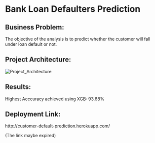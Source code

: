 # Bank Loan Defaulters Prediction

## Business Problem:
The objective of the analysis is to predict whether the customer will fall under loan default or not. 

## Project Architecture:
![Project_Architecture](https://github.com/anandr07/Loan-Defaulters-Prediction/assets/66896800/94ca0866-c019-408e-9b2f-fd6b344cc65d)

## Results:
Highest Acccuracy achieved using XGB: 93.68%

## Deployment Link:
http://customer-default-prediction.herokuapp.com/ 

(The link maybe expired)



